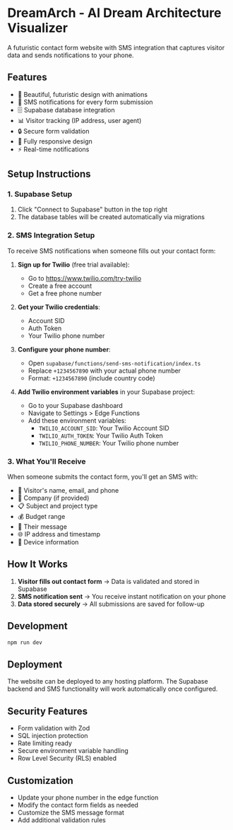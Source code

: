 # DreamArch - AI Dream Architecture Visualizer

A futuristic contact form website with SMS integration that captures visitor data and sends notifications to your phone.

## Features

- 🎨 Beautiful, futuristic design with animations
- 📱 SMS notifications for every form submission
- 🗄️ Supabase database integration
- 📊 Visitor tracking (IP address, user agent)
- 🔒 Secure form validation
- 📱 Fully responsive design
- ⚡ Real-time notifications

## Setup Instructions

### 1. Supabase Setup
1. Click "Connect to Supabase" button in the top right
2. The database tables will be created automatically via migrations

### 2. SMS Integration Setup
To receive SMS notifications when someone fills out your contact form:

1. **Sign up for Twilio** (free trial available):
   - Go to https://www.twilio.com/try-twilio
   - Create a free account
   - Get a free phone number

2. **Get your Twilio credentials**:
   - Account SID
   - Auth Token  
   - Your Twilio phone number

3. **Configure your phone number**:
   - Open `supabase/functions/send-sms-notification/index.ts`
   - Replace `+1234567890` with your actual phone number
   - Format: `+1234567890` (include country code)

4. **Add Twilio environment variables** in your Supabase project:
   - Go to your Supabase dashboard
   - Navigate to Settings > Edge Functions
   - Add these environment variables:
     - `TWILIO_ACCOUNT_SID`: Your Twilio Account SID
     - `TWILIO_AUTH_TOKEN`: Your Twilio Auth Token
     - `TWILIO_PHONE_NUMBER`: Your Twilio phone number

### 3. What You'll Receive
When someone submits the contact form, you'll get an SMS with:
- 👤 Visitor's name, email, and phone
- 🏢 Company (if provided)
- 📋 Subject and project type
- 💰 Budget range
- 💬 Their message
- 🌐 IP address and timestamp
- 📱 Device information

## How It Works

1. **Visitor fills out contact form** → Data is validated and stored in Supabase
2. **SMS notification sent** → You receive instant notification on your phone
3. **Data stored securely** → All submissions are saved for follow-up

## Development

```bash
npm run dev
```

## Deployment

The website can be deployed to any hosting platform. The Supabase backend and SMS functionality will work automatically once configured.

## Security Features

- Form validation with Zod
- SQL injection protection
- Rate limiting ready
- Secure environment variable handling
- Row Level Security (RLS) enabled

## Customization

- Update your phone number in the edge function
- Modify the contact form fields as needed
- Customize the SMS message format
- Add additional validation rules